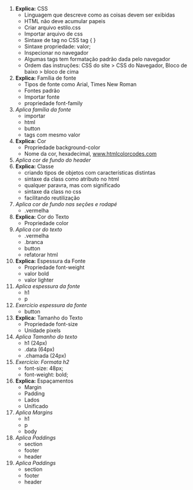 1. **Explica:** CSS 
    * Linguagem que descreve como as coisas devem ser exibidas
    * HTML não deve acumular papeis
    * Criar arquivo estilo.css
    * Importar arquivo de css <link rel="stylesheet" href="estilo.css">
    * Sintaxe de tag no CSS tag { }
    * Sintaxe propriedade: valor;
    * Inspecionar no navegador
    * Algumas tags tem formatação padrão dada pelo navegador
    * Ordem das instruções: CSS do site > CSS do Navegador, Bloco de baixo > bloco de cima
1. **Explica:** Família de fonte
    * Tipos de fonte como Arial, Times New Roman
    * Fontes padrão
    * Importar fonte
    * propriedade font-family
1. *Aplica família da fonte*
    * importar
    * html
    * button
    * tags com mesmo valor
1. **Explica:** Cor
    * Propriedade background-color
    * Nome da cor, hexadecimal, www.htmlcolorcodes.com
1. *Aplica cor de fundo do header*
1. **Explica:** Classe
    * criando tipos de objetos com características distintas
    * sintaxe da class como atributo no html
    * qualquer paravra, mas com significado
    * sintaxe da class no css
    * facilitando reutilização
1. *Aplica cor de fundo nas seções e rodapé*
    * .vermelha
1. **Explica:** Cor do Texto
    * Propriedade color
1. *Aplica cor do texto*
    * .vermelha
    * .branca
    * button
    * refatorar html
1. **Explica:** Espessura da Fonte
    * Propriedade font-weight
    * valor bold
    * valor lighter
1. *Aplica espessura da fonte*
    * h1
    * p
1. *Exercício espessura da fonte*
    * button
1. **Explica:** Tamanho do Texto
    * Propriedade font-size
    * Unidade pixels
1. *Aplica Tamanho do texto*
    * h1 (24px)
    * .data (64px)
    * .chamada (24px)
1. *Exercício: Formata h2*
    * font-size: 48px;
    * font-weight: bold;
1. **Explica:** Espaçamentos
    * Margin
    * Padding
    * Lados
    * Unificado
1. *Aplica Margins*
    * h1
    * p
    * body
1. *Aplica Paddings*
    * section
    * footer
    * header
1. *Aplica Paddings*
    * section
    * footer
    * header
    


    
    
    
    
    
      


      
   
